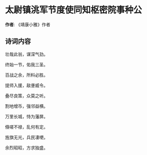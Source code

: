 # 太尉镇洮军节度使同知枢密院事种公

**作者**: 《靖康小雅》作者

## 诗词内容

壮哉此翁，谋深气劲。

终始一节，佑我三圣。

百战之余，所料必胜。

提师入援，敌詟威令。

叠尽良策，众莫之听。

割地增币，强邻益横。

万里长城，恃为藩屏。

倏嗟不禄，乱何有定。

旌旗无光，兵民凄哽。

余烈昭昭，方求独盛。

